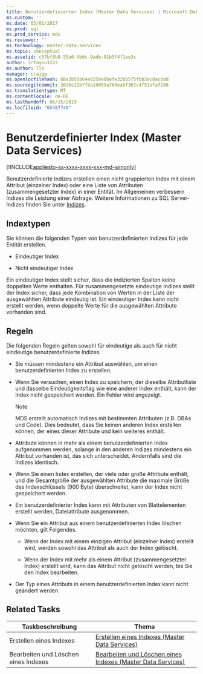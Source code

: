 ```yaml
---
title: Benutzerdefinierter Index (Master Data Services) | Microsoft-Dokumentation
ms.custom: ''
ms.date: 03/01/2017
ms.prod: sql
ms.prod_service: mds
ms.reviewer: ''
ms.technology: master-data-services
ms.topic: conceptual
ms.assetid: c57bf8b8-55a6-4b6c-9adb-91b5f4f1ee3c
author: lrtoyou1223
ms.author: lle
manager: craigg
ms.openlocfilehash: 88a2b55b64eb259a0befe32bb575fbb3ac0acbdd
ms.sourcegitcommit: 3026c22b7fba19059a769ea5f367c4f51efaf286
ms.translationtype: MT
ms.contentlocale: de-DE
ms.lasthandoff: 06/15/2019
ms.locfileid: "65487740"
---
```

# <a name="custom-index-master-data-services"></a>Benutzerdefinierter Index (Master Data Services)

[!INCLUDE[appliesto-ss-xxxx-xxxx-xxx-md-winonly](../includes/appliesto-ss-xxxx-xxxx-xxx-md-winonly.md)]

  Benutzerdefinierte Indizes erstellen einen nicht gruppierten Index mit einem Attribut (einzelner Index) oder eine Liste von Attributen (zusammengesetzter Index) in einer Entität. Im Allgemeinen verbessern Indizes die Leistung einer Abfrage. Weitere Informationen zu SQL Server-Indizes finden Sie unter [Indizes](../relational-databases/indexes/indexes.md).  
  
## <a name="type-of-indexes"></a>Indextypen  
 Sie können die folgenden Typen von benutzerdefinierten Indizes für jede Entität erstellen.  
  
-   Eindeutiger Index  
  
-   Nicht eindeutiger Index  
  
 Ein eindeutiger Index stellt sicher, dass die indizierten Spalten keine doppelten Werte enthalten. Für zusammengesetzte eindeutige Indizes stellt der Index sicher, dass jede Kombination von Werten in der Liste der ausgewählten Attribute eindeutig ist. Ein eindeutiger Index kann nicht erstellt werden, wenn doppelte Werte für die ausgewählten Attribute vorhanden sind.  
  
## <a name="rules"></a>Regeln  
 Die folgenden Regeln gelten sowohl für eindeutige als auch für nicht eindeutige benutzerdefinierte Indizes.  
  
-   Sie müssen mindestens ein Attribut auswählen, um einen benutzerdefinierten Index zu erstellen.  
  
-   Wenn Sie versuchen, einen Index zu speichern, der dieselbe Attributliste und dasselbe Eindeutigkeitsflag wie eine anderer Index enthält, kann der Index nicht gespeichert werden. Ein Fehler wird angezeigt.  
  
    > [!NOTE]  
    >  MDS erstellt automatisch Indizes mit bestimmten Attributen (z.B. DBAs und Code). Dies bedeutet, dass Sie keinen anderen Index erstellen können, der eines dieser Attribute und kein weiteres enthält.  
  
-   Attribute können in mehr als einem benutzerdefinierten Index aufgenommen werden, solange in den anderen Indizes mindestens ein Attribut vorhanden ist, das sich unterscheidet. Andernfalls sind die Indizes identisch.  
  
-   Wenn Sie einen Index erstellen, der viele oder große Attribute enthält, und die Gesamtgröße der ausgewählten Attribute die maximale Größe des Indexschlüssels (900 Byte) überschreitet, kann der Index nicht gespeichert werden.  
  
-   Ein benutzerdefinierter Index kann mit Attributen von Blattelementen erstellt werden, Dateiattribute ausgenommen.  
  
-   Wenn Sie ein Attribut aus einem benutzerdefinierten Index löschen möchten, gilt Folgendes.  
  
    -   Wenn der Index mit einem einzigen Attribut (einzelner Index) erstellt wird, werden sowohl das Attribut als auch der Index gelöscht.  
  
    -   Wenn der Index mit mehr als einem Attribut (zusammengesetzter Index) erstellt wird, kann das Attribut nicht gelöscht werden, bis Sie den Index bearbeiten.  
  
-   Der Typ eines Attributs in einem benutzerdefinierten Index kann nicht geändert werden.  
  
## <a name="related-tasks"></a>Related Tasks  
  
|Taskbeschreibung|Thema|  
|----------------------|-----------|  
|Erstellen eines Indexes|[Erstellen eines Indexes &#40;Master Data Services&#41;](../master-data-services/create-an-index-master-data-services.md)|  
|Bearbeiten und Löschen eines Indexes|[Bearbeiten und Löschen eines Indexes &#40;Master Data Services&#41;](../master-data-services/edit-and-delete-an-index-master-data-services.md)|  
  
  
